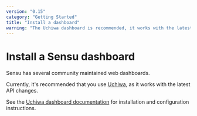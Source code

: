```yaml
---
version: "0.15"
category: "Getting Started"
title: "Install a dashboard"
warning: "The Uchiwa dashboard is recommended, it works with the latest API."
---
```


# Install a Sensu dashboard

Sensu has several community maintained web dashboards.

Currently, it's recommended that you use [Uchiwa](dashboards_uchiwa),
as it works with the latest API changes.

See the [Uchiwa dashboard documentation](dashboards_uchiwa) for
installation and configuration instructions.

